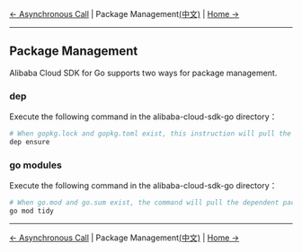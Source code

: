 [← Asynchronous Call](9-Asynchronous-EN.md) | Package Management[(中文)](10-Package-Management-CN.md) | [Home →](../README.md)
***
## Package Management

Alibaba Cloud SDK for Go supports two ways for package management.

### dep

Execute the following command in the alibaba-cloud-sdk-go directory：
```bash
# When gopkg.lock and gopkg.toml exist, this instruction will pull the dependency package and put it into the vendor directory.
dep ensure 
```

### go modules

Execute the following command in the alibaba-cloud-sdk-go directory：
```bash
# When go.mod and go.sum exist, the command will pull the dependent package and put it into the $GOPATH/pkg/mod directory.
go mod tidy
```

***
[← Asynchronous Call](9-Asynchronous-EN.md) | Package Management[(中文)](10-Package-Management-CN.md) | [Home →](../README.md)
 